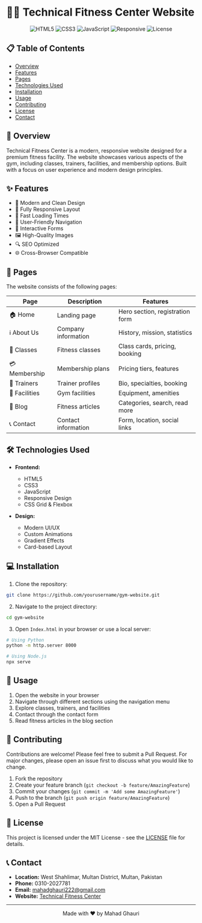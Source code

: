 # 🏋️‍♂️ Technical Fitness Center Website

<div align="center">

![HTML5](https://img.shields.io/badge/HTML5-E34F26?style=for-the-badge&logo=html5&logoColor=white)
![CSS3](https://img.shields.io/badge/CSS3-1572B6?style=for-the-badge&logo=css3&logoColor=white)
![JavaScript](https://img.shields.io/badge/JavaScript-F7DF1E?style=for-the-badge&logo=javascript&logoColor=black)
![Responsive](https://img.shields.io/badge/Responsive-Yes-green?style=for-the-badge)
![License](https://img.shields.io/badge/License-MIT-blue?style=for-the-badge)

</div>

## 📋 Table of Contents
- [Overview](#-overview)
- [Features](#-features)
- [Pages](#-pages)
- [Technologies Used](#-technologies-used)
- [Installation](#-installation)
- [Usage](#-usage)
- [Contributing](#-contributing)
- [License](#-license)
- [Contact](#-contact)

## 🌟 Overview

Technical Fitness Center is a modern, responsive website designed for a premium fitness facility. The website showcases various aspects of the gym, including classes, trainers, facilities, and membership options. Built with a focus on user experience and modern design principles.

## ✨ Features

- 🎨 Modern and Clean Design
- 📱 Fully Responsive Layout
- 🚀 Fast Loading Times
- 🎯 User-Friendly Navigation
- 📝 Interactive Forms
- 🖼️ High-Quality Images
- 🔍 SEO Optimized
- 🌐 Cross-Browser Compatible

## 📄 Pages

The website consists of the following pages:

| Page | Description | Features |
|------|-------------|----------|
| 🏠 Home | Landing page | Hero section, registration form |
| ℹ️ About Us | Company information | History, mission, statistics |
| 🎯 Classes | Fitness classes | Class cards, pricing, booking |
| 💳 Membership | Membership plans | Pricing tiers, features |
| 👥 Trainers | Trainer profiles | Bio, specialties, booking |
| 🏢 Facilities | Gym facilities | Equipment, amenities |
| 📰 Blog | Fitness articles | Categories, search, read more |
| 📞 Contact | Contact information | Form, location, social links |

## 🛠️ Technologies Used

- **Frontend:**
  - HTML5
  - CSS3
  - JavaScript
  - Responsive Design
  - CSS Grid & Flexbox

- **Design:**
  - Modern UI/UX
  - Custom Animations
  - Gradient Effects
  - Card-based Layout

## 💻 Installation

1. Clone the repository:
```bash
git clone https://github.com/yourusername/gym-website.git
```

2. Navigate to the project directory:
```bash
cd gym-website
```

3. Open `Index.html` in your browser or use a local server:
```bash
# Using Python
python -m http.server 8000

# Using Node.js
npx serve
```

## 🚀 Usage

1. Open the website in your browser
2. Navigate through different sections using the navigation menu
3. Explore classes, trainers, and facilities
4. Contact through the contact form
5. Read fitness articles in the blog section

## 🤝 Contributing

Contributions are welcome! Please feel free to submit a Pull Request. For major changes, please open an issue first to discuss what you would like to change.

1. Fork the repository
2. Create your feature branch (`git checkout -b feature/AmazingFeature`)
3. Commit your changes (`git commit -m 'Add some AmazingFeature'`)
4. Push to the branch (`git push origin feature/AmazingFeature`)
5. Open a Pull Request

## 📝 License

This project is licensed under the MIT License - see the [LICENSE](LICENSE) file for details.

## 📞 Contact

- **Location:** West Shahlimar, Multan District, Multan, Pakistan
- **Phone:** 0310-2027781
- **Email:** mahadghauri222@gmail.com
- **Website:** [Technical Fitness Center](https://technicalfitness.com)

---

<div align="center">
Made with ❤️ by Mahad Ghauri
</div>
